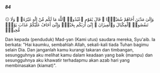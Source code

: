##### 84

<span class="ayah">۞ وَإِلَىٰ مَدْيَنَ أَخَاهُمْ شُعَيْبًۭا ۚ قَالَ يَٰقَوْمِ ٱعْبُدُوا۟ ٱللَّهَ مَا لَكُم مِّنْ إِلَٰهٍ غَيْرُهُۥ ۖ وَلَا تَنقُصُوا۟ ٱلْمِكْيَالَ وَٱلْمِيزَانَ ۚ إِنِّىٓ أَرَىٰكُم بِخَيْرٍۢ وَإِنِّىٓ أَخَافُ عَلَيْكُمْ عَذَابَ يَوْمٍۢ مُّحِيطٍۢ</span>

<span class="ayah_translation">Dan kepada (penduduk) Mad-yan (Kami utus) saudara mereka, Syu'aib. Ia berkata: "Hai kaumku, sembahlah Allah, sekali-kali tiada Tuhan bagimu selain Dia. Dan janganlah kamu kurangi takaran dan timbangan, sesungguhnya aku melihat kamu dalam keadaan yang baik (mampu) dan sesungguhnya aku khawatir terhadapmu akan azab hari yang membinasakan (kiamat)".</span>
